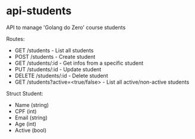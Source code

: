 # api-students
API to manage 'Golang do Zero' course students 

Routes:
- GET /students - List all students
- POST /students - Create student
- GET /students/:id - Get infos from a specific student
- PUT /students/:id - Update student
- DELETE /students/:id - Delete student
- GET /students?active=<true/false> - List all active/non-active students

Struct Student:
- Name (string)
- CPF (int)
- Email (string)
- Age (int)
- Active (bool)
